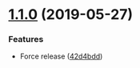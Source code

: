 # [1.1.0](https://github.com/ffflorian/ordinem/compare/v1.0.0...v1.1.0) (2019-05-27)

### Features

- Force release ([42d4bdd](https://github.com/ffflorian/ordinem/commit/42d4bdd))
